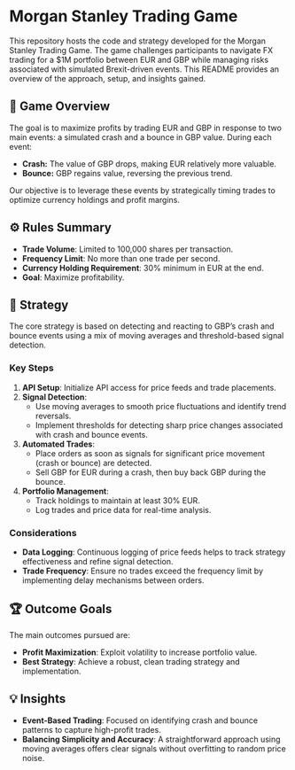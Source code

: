 # Morgan Stanley Trading Game

This repository hosts the code and strategy developed for the Morgan Stanley Trading Game. The game challenges participants to navigate FX trading for a $1M portfolio between EUR and GBP while managing risks associated with simulated Brexit-driven events. This README provides an overview of the approach, setup, and insights gained.

## 📘 Game Overview

The goal is to maximize profits by trading EUR and GBP in response to two main events: a simulated crash and a bounce in GBP value. During each event:
- **Crash:** The value of GBP drops, making EUR relatively more valuable.
- **Bounce:** GBP regains value, reversing the previous trend.

Our objective is to leverage these events by strategically timing trades to optimize currency holdings and profit margins.

## ⚙️ Rules Summary
- **Trade Volume**: Limited to 100,000 shares per transaction.
- **Frequency Limit**: No more than one trade per second.
- **Currency Holding Requirement**: 30% minimum in EUR at the end.
- **Goal**: Maximize profitability.

## 🧠 Strategy

The core strategy is based on detecting and reacting to GBP’s crash and bounce events using a mix of moving averages and threshold-based signal detection.

### Key Steps
1. **API Setup**: Initialize API access for price feeds and trade placements.
2. **Signal Detection**:
   - Use moving averages to smooth price fluctuations and identify trend reversals.
   - Implement thresholds for detecting sharp price changes associated with crash and bounce events.
3. **Automated Trades**:
   - Place orders as soon as signals for significant price movement (crash or bounce) are detected.
   - Sell GBP for EUR during a crash, then buy back GBP during the bounce.
4. **Portfolio Management**:
   - Track holdings to maintain at least 30% EUR.
   - Log trades and price data for real-time analysis.

### Considerations
- **Data Logging**: Continuous logging of price feeds helps to track strategy effectiveness and refine signal detection.
- **Trade Frequency**: Ensure no trades exceed the frequency limit by implementing delay mechanisms between orders.

## 🏆 Outcome Goals
The main outcomes pursued are:
- **Profit Maximization**: Exploit volatility to increase portfolio value.
- **Best Strategy**: Achieve a robust, clean trading strategy and implementation.

## 💡 Insights

- **Event-Based Trading**: Focused on identifying crash and bounce patterns to capture high-profit trades.
- **Balancing Simplicity and Accuracy**: A straightforward approach using moving averages offers clear signals without overfitting to random price noise.
